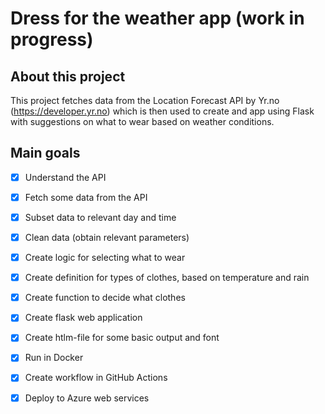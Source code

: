 # Dress for the weather app (work in progress)

## About this project
This project fetches data from the Location Forecast API by Yr.no (https://developer.yr.no) which is then used to create and app using Flask with suggestions on what to wear based on weather conditions. 

## Main goals
- [X] Understand the API
- [X] Fetch some data from the API
- [X] Subset data to relevant day and time
- [X] Clean data (obtain relevant parameters)
- [X] Create logic for selecting what to wear
- [X] Create definition for types of clothes, based on temperature and rain
- [X] Create function to decide what clothes 
- [X] Create flask web application
- [X] Create htlm-file for some basic output and font
- [X] Run in Docker
- [X] Create workflow in GitHub Actions 
- [X] Deploy to Azure web services

